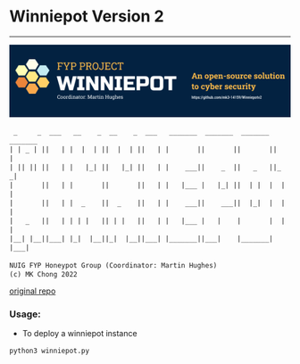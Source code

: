 # Winniepot Version 2 
---

![banner](https://github.com/mk3-14159/Winniepotv2/blob/master/banner/README_Banner.png)

```
 _     _  ___   __    _  __    _  ___   _______  _______  _______  _______
| | _ | ||   | |  |  | ||  |  | ||   | |       ||       ||       ||       |
| || || ||   | |   |_| ||   |_| ||   | |    ___||    _  ||   _   ||_     _|
|       ||   | |       ||       ||   | |   |___ |   |_| ||  | |  |  |   |  
|       ||   | |  _    ||  _    ||   | |    ___||    ___||  |_|  |  |   |  
|   _   ||   | | | |   || | |   ||   | |   |___ |   |    |       |  |   |  
|__| |__||___| |_|  |__||_|  |__||___| |_______||___|    |_______|  |___|  

NUIG FYP Honeypot Group (Coordinator: Martin Hughes) 
(c) MK Chong 2022
```
  [original repo](https://github.com/mk3-14159/Winnie)

### Usage:
* To deploy a winniepot instance

```sh
python3 winniepot.py
```


 
